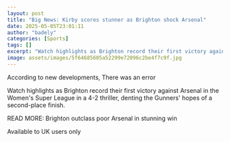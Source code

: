 ```yaml
---
layout: post
title: "Big News: Kirby scores stunner as Brighton shock Arsenal"
date: 2025-05-05T23:01:11
author: "badely"
categories: [Sports]
tags: []
excerpt: "Watch highlights as Brighton record their first victory against Arsenal in the Women's Super League in a 4-2 thriller, denting the Gunners' hopes of a"
image: assets/images/5f64685605a52299e72096c2be4f7c9f.jpg
---
```


According to new developments, There was an error

Watch highlights as Brighton record their first victory against Arsenal in the Women's Super League in a 4-2 thriller, denting the Gunners' hopes of a second-place finish.

READ MORE: Brighton outclass poor Arsenal in stunning win

Available to UK users only


